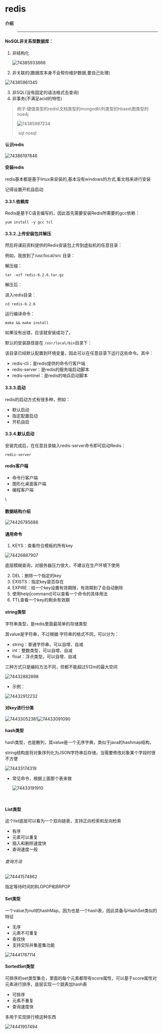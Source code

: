 # redis  

#### 介绍

> ------

#### NoSQL非关系型数据库：

1. 非结构化

   ![74385933666](C:\Users\zxh\Desktop\前端\数据库\redis.assets\1743859336665.png)

2. 非关联的(数据库本身不会帮你维护数据,要自己处理)

 ![74385961345](C:\Users\zxh\Desktop\前端\数据库\redis.assets\1743859613454.png)

3. 非SQL(没有固定的语法格式去查询)
4. 非事务(不满足acid的特性)

> 例子:键值类型的redis\文档类型的mongodb\列类型的hbase\图类型的noe4j
>
> ![74385997234](C:\Users\zxh\Desktop\前端\数据库\redis.assets\1743859972341.png)
>
> ​                                                                sql                                           nosql

#### 认识redis

 ![74386197846](C:\Users\zxh\Desktop\前端\数据库\redis.assets\1743861978464.png)

####  安装redis

redis基本都是基于linux来安装的,基本没有windows的方式,看文档来进行安装

记得设置开机自启动

#### 3.3.1.依赖库

Redis是基于C语言编写的，因此首先需要安装Redis所需要的gcc依赖：

```
yum install -y gcc tcl
```

#### 3.3.2.上传安装包并解压

然后将课前资料提供的Redis安装包上传到虚拟机的任意目录：

 

例如，我放到了/usr/local/src 目录： 

解压缩：

```
tar -xzf redis-6.2.6.tar.gz
```

解压后：

进入redis目录：

```
cd redis-6.2.6
```

运行编译命令：

```
make && make install
```

如果没有出错，应该就安装成功了。

默认的安装路径是在 `/usr/local/bin`目录下：

该目录已经默认配置到环境变量，因此可以在任意目录下运行这些命令。其中：

- redis-cli：是redis提供的命令行客户端
- redis-server：是redis的服务端启动脚本
- redis-sentinel：是redis的哨兵启动脚本

#### 3.3.3.启动

redis的启动方式有很多种，例如：

- 默认启动
- 指定配置启动
- 开机自启

#### 3.3.4.默认启动

安装完成后，在任意目录输入redis-server命令即可启动Redis：

```
redis-server
```





#### redis客户端

- 命令行客户端
- 图形化桌面客户端
- 编程客户端

\



####  数据结构介绍

![74426785688](C:\Users\zxh\Desktop\前端\数据库\redis.assets\1744267856887.png)

####  通用命令

1. KEYS：查看符合模板的所有key

![74426887907](C:\Users\zxh\Desktop\前端\数据库\redis.assets\1744268879078.png)

底层模糊查询，对服务器压力很大，不建议在生产环境下使用

2. DEL：删除一个指定的key
3. EXISTS：指定key是否存在
4. EXPIRE：给一个key设置有效期限，有效期到了会自动删除
5. 使用help[command]可以查看一个命令的具体用法
6. TTL查看一个key的剩余有效期



####  string类型

字符串类型，是redis里面最简单的存储类型

其value是字符串，不过根据·字符串的格式不同，可以分为：

- string：普通字符串，可以自增、自减
- int：整数类型，可以自增、自减
- float：浮点类型，可以自增、自减

三种方式只是编码方法不同，但都不能超过512m的最大空间

![74432882898](C:\Users\zxh\Desktop\前端\数据库\redis.assets\1744328828981.png)

- 示例：

![74432912232](C:\Users\zxh\Desktop\前端\数据库\redis.assets\1744329122327.png)

####  对key进行分类

![74433052381](C:\Users\zxh\Desktop\前端\数据库\redis.assets\1744330523819.png)![74433091090](C:\Users\zxh\Desktop\前端\数据库\redis.assets\1744330910903.png)

####  hash类型

hash类型，也是散列，其value是一个无序字典，类似于java的hashmap结构，

string结构是将对象序列化为JSON字符串后存储，当需要修改对象某个字段时很不方便

![74433174319](C:\Users\zxh\Desktop\前端\数据库\redis.assets\1744331743197.png)

- 常见命令，根据上面那个表来做

  ![74433191910](C:\Users\zxh\Desktop\前端\数据库\redis.assets\1744331919100.png)

  ​

####  List类型

这个list底层可以看为一个双向链表，支持正向检索和反向检索

- 有序
- 元素可以重复
- 插入和删除速度快
- 查询速度一般

######  查询方法

![74441574862](C:\Users\zxh\Desktop\前端\数据库\redis.assets\1744415748627.png)

 指定等待时间的BLOPOP和BRPOP





####  Set类型

一个value为null的hashMap。因为也是一个hash表，因此具备与HashSet类似的特征

- 无序
- 元素不可重复
- 查找快
- 支持交际并集差集功能

![74441787114](C:\Users\zxh\Desktop\前端\数据库\redis.assets\1744417871146.png)



####  SortedSet类型

可排序的set类型集合，里面的每个元素都带有score属性，可以基于score属性对元素进行排序，底层实现一个跳表加hash表

- 可排序
- 元素不重复
- 查询速度快

多用于实现排行榜这种东西

![74441907494](C:\Users\zxh\Desktop\前端\数据库\redis.assets\1744419074949.png)



























